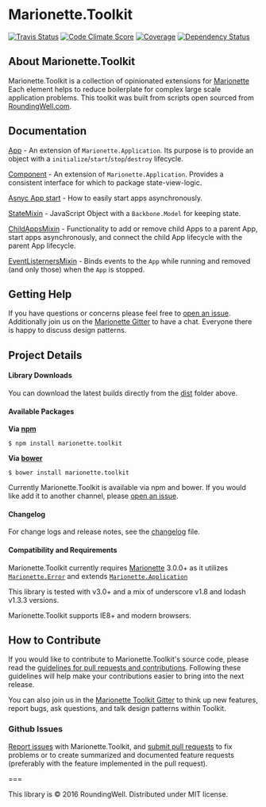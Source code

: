 Marionette.Toolkit
==================

[![Travis Status](http://img.shields.io/travis/RoundingWellOS/marionette.toolkit/master.svg?style=flat&amp;label=travis)](https://travis-ci.org/RoundingWellOS/marionette.toolkit) [![Code Climate Score](http://img.shields.io/codeclimate/github/RoundingWellOS/marionette.toolkit.svg?style=flat)](https://codeclimate.com/github/RoundingWellOS/marionette.toolkit) [![Coverage](http://img.shields.io/codeclimate/coverage/github/RoundingWellOS/marionette.toolkit.svg?style=flat)](https://codeclimate.com/github/RoundingWellOS/marionette.toolkit) [![Dependency Status](http://img.shields.io/david/RoundingWellOS/marionette.toolkit.svg?style=flat)](https://david-dm.org/RoundingWellOS/marionette.toolkit)


## About Marionette.Toolkit

Marionette.Toolkit is a collection of opinionated extensions for
[Marionette](http://marionettejs.com) Each element helps to reduce boilerplate
for complex large scale application problems.  This toolkit was
built from scripts open sourced from [RoundingWell.com](http://roundingwell.com).

## Documentation
  [App](./docs/app.md) - An extension of `Marionette.Application`. Its purpose is to provide an object with a `initialize`/`start`/`stop`/`destroy` lifecycle.

  [Component](./docs/component.md) - An extension of `Marionette.Application`. Provides a consistent interface for which to package state-view-logic.

  [Asnyc App start](./docs/async-app-start.md) - How to easily start apps asynchronously.

  [StateMixin](./docs/mixins/state.md) - JavaScript Object with a `Backbone.Model` for keeping state.

  [ChildAppsMixin](./docs/mixins/child-apps.md) - Functionality to add or remove child Apps to a parent App, start apps asynchronously, and connect the child App lifecycle with the parent App lifecycle.

  [EventListernersMixin](./docs/mixins/event-listeners.md) - Binds events to the `App` while running and removed (and only those) when the `App` is stopped.


## Getting Help

If you have questions or concerns please feel free to [open an issue](#github-issues).
Additionally join us on the [Marionette Gitter](https://gitter.im/marionettejs/backbone.marionette) to have a chat.
Everyone there is happy to discuss design patterns.


## Project Details

#### Library Downloads

You can download the latest builds directly from the [dist](https://github.com/RoundingWellOS/marionette.toolkit/tree/master/dist) folder above.

#### Available Packages

**Via [npm](https://www.npmjs.com/package/marionette.toolkit)**
```
$ npm install marionette.toolkit
```

**Via [bower](http://bower.io/search/?q=marionette.toolkit)**
```
$ bower install marionette.toolkit
```


Currently Marionette.Toolkit is available via npm and bower. If you would like add it to another channel, please
[open an issue](#github-issues).

#### Changelog

For change logs and release notes, see the [changelog](CHANGELOG.md) file.

#### Compatibility and Requirements

Marionette.Toolkit currently requires [Marionette](http://marionettejs.com) 3.0.0+ as it utilizes [`Marionette.Error`](https://github.com/marionettejs/backbone.marionette/blob/v2.2.0/src/marionette.error.js) and extends
[`Marionette.Application`](https://github.com/marionettejs/backbone.marionette/blob/next/docs/marionette.application.md)

This library is tested with v3.0+ and a mix of underscore v1.8 and lodash v1.3.3 versions.

Marionette.Toolkit supports IE8+ and modern browsers.


## How to Contribute

If you would like to contribute to Marionette.Toolkit's source code, please read
the [guidelines for pull requests and contributions](CONTRIBUTING.md).
Following these guidelines will help make your contributions easier to
bring into the next release.

You can also join us in the [Marionette Toolkit Gitter](https://gitter.im/RoundingWellOS/marionette.toolkit) to think up new features, report bugs, ask questions, and talk design patterns within Toolkit.

### Github Issues

[Report issues](https://github.com/RoundingWellOS/marionette.toolkit/issues) with Marionette.Toolkit, and [submit pull requests](https://github.com/RoundingWellOS/marionette.toolkit/pulls) to fix problems or to
create summarized and documented feature requests (preferably with the feature implemented in the pull request).


===

This library is © 2016 RoundingWell. Distributed under MIT license.
